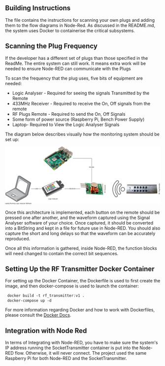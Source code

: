 ## Building Instructions

The file contains the instructions for scanning your own plugs and adding them to the flow diagrams in Node-Red. 
As discussed in the README.md, the system uses Docker to containerise the critical subsystems.

## Scanning the Plug Frequency
If the developer has a different set of plugs than those specified in the ReadMe. The entire system can still work. 
It means extra work will be needed to ensure Node-RED can communicate with the Plugs

To scan the frequency that the plug uses, five bits of equipment are needed:
- Logic Analyser - Required for seeing the signals Transmitted by the Remote
- 433MHz Receiver - Required to receive the On, Off signals from the remote
- RF Plugs Remote - Required to send the On, Off Signals
- Some form of power source (Raspberry Pi, Bench Power Supply)
- Laptop- Required to View the Logic Analyser Signals

The diagram below describes visually how the monitoring system should be set up:

![Scanning System Diagram](docs/Scanning%20System%20Diagram.png)

Once this architecture is implemented, each button on the remote should be pressed one after another, and the waveform 
captured using the Signal Analyser software of your choice. Once captured, it should be converted into a BitString and 
kept in a file for future use in Node-RED. You should also capture the short and long delays so that the waveform can be 
accurately reproduced.

Once all this information is gathered, inside Node-RED, the function blocks will need changed to contain the correct 
bit sequences.

## Setting Up the RF Transmitter Docker Container
For setting up the Docker Container, the Dockerfile is used to first create the image, and then docker-compose is used to 
launch the container:

```console
 docker build -t rf_transmitter:v1 .
 docker-compose up -d
```
For more information regarding Docker and how to work with Dockerfiles, please consult the
[Docker Docs](https://docs.docker.com/).

## Integration with Node Red
In terms of Integrating with Node-RED, you have to make sure the system's IP address running the SocketTransmitter 
container is put into the Node-RED flow. Otherwise, it will never connect. The project used the same Raspberry Pi for 
both Node-RED and the SocketTransmitter.